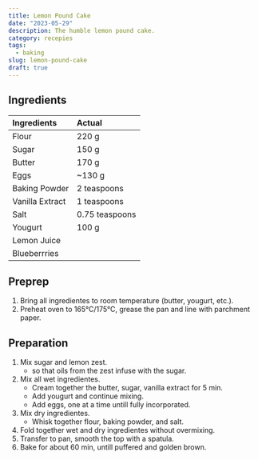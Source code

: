 ```yaml
---
title: Lemon Pound Cake
date: "2023-05-29"
description: The humble lemon pound cake.
category: recepies
tags:
  - baking
slug: lemon-pound-cake
draft: true
---
```


## Ingredients

| Ingredients     | Actual         |
| :-------------- | :------------- |
| Flour           | 220 g          |
| Sugar           | 150 g          |
| Butter          | 170 g          |
| Eggs            | ~130 g         |
| Baking Powder   | 2 teaspoons    |
| Vanilla Extract | 1 teaspoons    |
| Salt            | 0.75 teaspoons |
| Yougurt         | 100 g          |
| Lemon Juice     |                |
| Blueberrries    |                |

## Preprep

1. Bring all ingredientes to room temperature (butter, yougurt, etc.).
2. Preheat oven to 165°C/175°C, grease the pan and line with parchment paper.

## Preparation

1. Mix sugar and lemon zest.
   - so that oils from the zest infuse with the sugar.
2. Mix all wet ingredientes.
   - Cream together the butter, sugar, vanilla extract for 5 min.
   - Add yougurt and continue mixing.
   - Add eggs, one at a time untill fully incorporated.
3. Mix dry ingredientes.
   - Whisk together flour, baking powder, and salt.
4. Fold together wet and dry ingredientes without overmixing.
5. Transfer to pan, smooth the top with a spatula.
6. Bake for about 60 min, untill puffered and golden brown.
